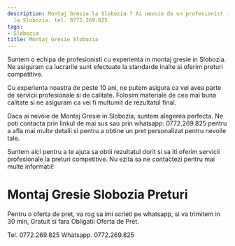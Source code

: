 ```yaml
---
description: Montaj Gresie la Slobozia ? Ai nevoie de un profesionist in Montaj Gresie
  la Slobozia. tel. 0772.269.825
tags:
- Slobozia
title: Montaj Gresie Slobozia
---
```



Suntem o echipa de profesionisti cu experienta in montaj gresie in Slobozia. Ne asiguram ca lucrarile sunt efectuate la standarde inalte si oferim preturi competitive.

Cu experienta noastra de peste 10 ani, ne putem asigura ca vei avea parte de servicii profesionale si de calitate. Folosim materiale de cea mai buna calitate si ne asiguram ca vei fi multumit de rezultatul final.

Daca ai nevoie de Montaj Gresie in Slobozia, suntem alegerea perfecta. Ne poti contacta prin linkul de mai sus sau prin whatsapp: 0772.269.825 pentru a afla mai multe detalii si pentru a obtine un pret personalizat pentru nevoile tale.

Suntem aici pentru a te ajuta sa obtii rezultatul dorit si sa iti oferim servicii profesionale la preturi competitive. Nu ezita sa ne contactezi pentru mai multe informatii!

# Montaj Gresie Slobozia Preturi
Pentru o oferta de pret, va rog sa imi scrieti pe whatsapp, si va trimitem in 30 min, Gratuit si fara Obligatii Oferta de Pret.

Tel. 0772.269.825
Whatsapp. 0772.269.825